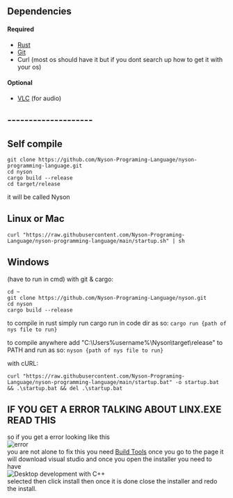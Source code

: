 ## Dependencies

#### Required

- [Rust](https://www.rust-lang.org/tools/install)
- [Git](https://git-scm.com/downloads)
- Curl (most os should have it but if you dont search up how to get it with your os)

#### Optional

- [VLC](https://www.videolan.org/vlc/) (for audio)

## --------------------

## Self compile
```shell
git clone https://github.com/Nyson-Programing-Language/nyson-programming-language.git
cd nyson
cargo build --release
cd target/release
```

it will be called Nyson

## Linux or Mac
```shell
curl "https://raw.githubusercontent.com/Nyson-Programing-Language/nyson-programming-language/main/startup.sh" | sh
```

## Windows
(have to run in cmd)
with git & cargo:
```
cd ~
git clone https://github.com/Nyson-Programing-Language/nyson.git
cd nyson
cargo build --release
```
to compile in rust simply run cargo run in code dir as so:
``cargo run {path of nys file to run}``

to compile anywhere add "C:\Users\%username%\Nyson\target\release" to PATH and run as so:
``nyson {path of nys file to run}``

with cURL:
```shell
curl "https://raw.githubusercontent.com/Nyson-Programing-Language/nyson-programming-language/main/startup.bat" -o startup.bat && .\startup.bat && del .\startup.bat
```

## IF YOU GET A ERROR TALKING ABOUT LINX.EXE READ THIS
so if you get a error looking like this
\
![error](https://i.imgur.com/8f8OQYb.png)
\
you are not alone to fix this you need [Build Tools](https://visualstudio.microsoft.com/thank-you-downloading-visual-studio/?sku=BuildTools&rel=16) once you go to the page it will download visual studio and once you open the installer you need to have
\
![Desktop development with C++](https://i.imgur.com/oRs1bJa.png)
\
selected then click install then once it is done close the installer and redo the install.
